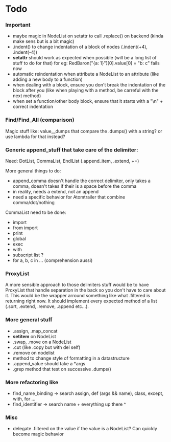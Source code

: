 # Todo

### Important

- maybe magic in NodeList on setattr to call .replace() on backend (kinda make sens but is a bit magic)
- .indent() to change indentation of a block of nodes (.indent(+4), .indent(-4))
- __setattr__ should work as expected when possible (will be a long list of stuff to do for that)
  for eg: RedBaron("{a: 1}")[0].value[0] = "b: c" fails now
- automatic reindentation when attribute a NodeList to an attribute (like adding a new body to a function)
- when dealing with a block, ensure you don't break the indentation of the
  block after you (like when playing with a method, be carreful with the next
  method)
- when set a function/other body block, ensure that it starts with a "\n" + correct indentation

### Find/Find\_All (comparison)

Magic stuff like:
value\_\_dumps that compare the .dumps() with a string? or use lambda for that instead?

### Generic append\_stuff that take care of the delimiter:

Need: DotList, CommaList, EndlList (.append\_item, .extend, +=)

More general things to do:
- append\_comma doesn't handle the correct delimiter, only takes a comma,
  doesn't takes if their is a space before the comma
- in reality, needs a extend, not an append
- need a specific behavior for Atomtrailer that combine comma/dot/nothing

CommaList need to be done:
* import
* from import
* print
* global
* exec
* with
* subscript list ?
* for a, b, c in ... (comprehension aussi)

### ProxyList

A more sensible approach to those delimiters stuff would be to have ProxyList
that handle separation in the back so you don't have to care about it. This
would be the wrapper arround something like what .filtered is returning right
now. It should implement every expected method of a list (.sort, .extend, .remove, .append etc...).

### More general stuff

* .assign, .map\_concat
* __setitem__ on NodeList
* .swap, .move on a NodeList
* .cut (like .copy but with del self)
* .remove on nodelist
* method to change style of formatting in a datastructure
* .append\_value should take a \*args
* .grep method that test on successive .dumps()

### More refactoring like

- find\_name\_binding -> search assign, def (args && name), class, except, with, for ...
- find\_identifier -> search name + everything up there ^

### Misc

* delegate .filtered on the value if the value is a NodeList? Can quickly become magic behavior

